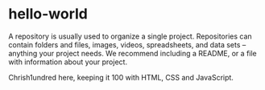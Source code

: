 # hello-world

A repository is usually used to organize a single project. Repositories can contain folders and files, images, videos, spreadsheets, and data sets – anything your project needs. We recommend including a README, or a file with information about your project.

Chrish1undred here, keeping it 100 with HTML, CSS and JavaScript.
